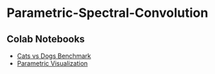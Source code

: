 # Parametric-Spectral-Convolution

## Colab Notebooks
- [Cats vs Dogs Benchmark](https://colab.research.google.com/github/lukewood/kernel-fourier-convolution/blob/master/notebooks/Cats-vs-Dogs-Benchmark.ipynb)
- [Parametric Visualization](https://colab.research.google.com/github/lukewood/kernel-fourier-convolution/blob/master/notebooks/Parametric-Visualizations.ipynb)


